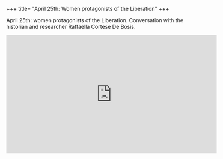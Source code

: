 +++
title= "April 25th: Women protagonists of the Liberation"
+++

April 25th: women protagonists of the Liberation. Conversation with the historian and researcher Raffaella Cortese De Bosis.


<iframe width="560" height="315" src="https://www.youtube.com/embed/vbaXBtNc4xw" frameborder="0" allow="accelerometer; autoplay; encrypted-media; gyroscope; picture-in-picture" allowfullscreen></iframe>
